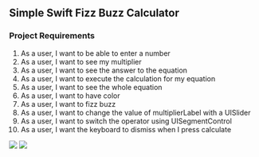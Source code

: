 ## Simple Swift Fizz Buzz Calculator ##
### Project Requirements ###

1. As a user, I want to be able to enter a number
2. As a user, I want to see my multiplier
3. As a user, I want to see the answer to the equation
4. As a user, I want to execute the calculation for my equation
5. As a user, I want to see the whole equation
6. As a user, I want to have color
7. As a user, I want to fizz buzz
8. As a user, I want to change the value of multiplierLabel with a UISlider
9. As a user, I want to switch the operator using UISegmentControl
10. As a user, I want the keyboard to dismiss when I press calculate

<a href="url"><img src="https://cloud.githubusercontent.com/assets/2372619/5175284/fae6b954-73ed-11e4-8fa7-fd6d44d9edff.png"></a>
<a href="url"><img src="https://cloud.githubusercontent.com/assets/2372619/5175286/fc7f4c86-73ed-11e4-875d-ade8e1c24cf3.png"></a>